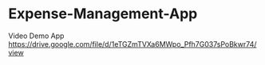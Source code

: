 # Expense-Management-App

Video Demo App
https://drive.google.com/file/d/1eTGZmTVXa6MWpo_Pfh7G037sPoBkwr74/view
